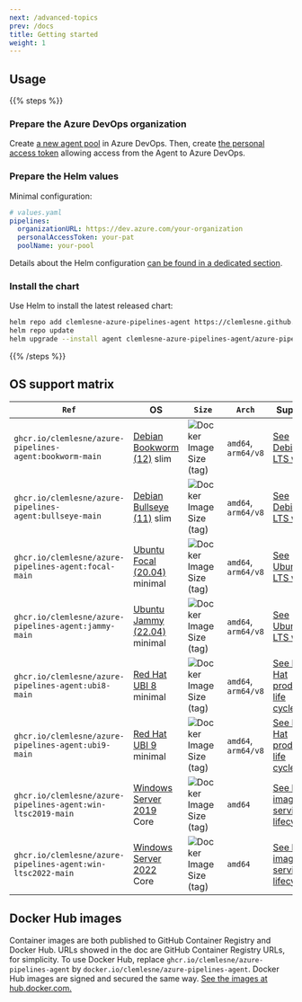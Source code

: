 ```yaml
---
next: /advanced-topics
prev: /docs
title: Getting started
weight: 1
---
```


## Usage

{{% steps %}}

### Prepare the Azure DevOps organization

Create [a new agent pool](https://docs.microsoft.com/en-us/azure/devops/pipelines/agents/pools-queues) in Azure DevOps. Then, create [the personal access token](https://learn.microsoft.com/en-us/azure/devops/pipelines/agents/v2-linux?view=azure-devops#permissions) allowing access from the Agent to Azure DevOps.

### Prepare the Helm values

Minimal configuration:

```yaml
# values.yaml
pipelines:
  organizationURL: https://dev.azure.com/your-organization
  personalAccessToken: your-pat
  poolName: your-pool
```

Details about the Helm configuration [can be found in a dedicated section](../advanced-topics/helm-values).

### Install the chart

Use Helm to install the latest released chart:

```bash
helm repo add clemlesne-azure-pipelines-agent https://clemlesne.github.io/azure-pipelines-agent
helm repo update
helm upgrade --install agent clemlesne-azure-pipelines-agent/azure-pipelines-agent
```

{{% /steps %}}

## OS support matrix

| `Ref`                                                       | OS                                                                           | `Size`                                                                                                                        | `Arch`              | Support                                                                                                                                           |
| ----------------------------------------------------------- | ---------------------------------------------------------------------------- | ----------------------------------------------------------------------------------------------------------------------------- | ------------------- | ------------------------------------------------------------------------------------------------------------------------------------------------- |
| `ghcr.io/clemlesne/azure-pipelines-agent:bookworm-main`     | [Debian Bookworm (12)](https://www.debian.org/releases/bookworm) slim        | ![Docker Image Size (tag)](https://img.shields.io/docker/image-size/clemlesne/azure-pipelines-agent/bookworm-main?label=)     | `amd64`, `arm64/v8` | [See Debian LTS wiki.](https://wiki.debian.org/LTS)                                                                                               |
| `ghcr.io/clemlesne/azure-pipelines-agent:bullseye-main`     | [Debian Bullseye (11)](https://www.debian.org/releases/bullseye) slim        | ![Docker Image Size (tag)](https://img.shields.io/docker/image-size/clemlesne/azure-pipelines-agent/bullseye-main?label=)     | `amd64`, `arm64/v8` | [See Debian LTS wiki.](https://wiki.debian.org/LTS)                                                                                               |
| `ghcr.io/clemlesne/azure-pipelines-agent:focal-main`        | [Ubuntu Focal (20.04)](https://www.releases.ubuntu.com/focal) minimal        | ![Docker Image Size (tag)](https://img.shields.io/docker/image-size/clemlesne/azure-pipelines-agent/focal-main?label=)        | `amd64`, `arm64/v8` | [See Ubuntu LTS wiki.](https://wiki.ubuntu.com/Releases)                                                                                          |
| `ghcr.io/clemlesne/azure-pipelines-agent:jammy-main`        | [Ubuntu Jammy (22.04)](https://www.releases.ubuntu.com/jammy) minimal        | ![Docker Image Size (tag)](https://img.shields.io/docker/image-size/clemlesne/azure-pipelines-agent/jammy-main?label=)        | `amd64`, `arm64/v8` | [See Ubuntu LTS wiki.](https://wiki.ubuntu.com/Releases)                                                                                          |
| `ghcr.io/clemlesne/azure-pipelines-agent:ubi8-main`         | [Red Hat UBI 8](https://developers.redhat.com/articles/ubi-faq) minimal      | ![Docker Image Size (tag)](https://img.shields.io/docker/image-size/clemlesne/azure-pipelines-agent/ubi8-main?label=)         | `amd64`, `arm64/v8` | [See Red Hat product life cycles.](https://access.redhat.com/product-life-cycles/?product=Red%20Hat%20Enterprise%20Linux)                         |
| `ghcr.io/clemlesne/azure-pipelines-agent:ubi9-main`         | [Red Hat UBI 9](https://developers.redhat.com/articles/ubi-faq) minimal      | ![Docker Image Size (tag)](https://img.shields.io/docker/image-size/clemlesne/azure-pipelines-agent/ubi9-main?label=)         | `amd64`, `arm64/v8` | [See Red Hat product life cycles.](https://access.redhat.com/product-life-cycles/?product=Red%20Hat%20Enterprise%20Linux)                         |
| `ghcr.io/clemlesne/azure-pipelines-agent:win-ltsc2019-main` | [Windows Server 2019](https://learn.microsoft.com/en-us/windows-server) Core | ![Docker Image Size (tag)](https://img.shields.io/docker/image-size/clemlesne/azure-pipelines-agent/win-ltsc2019-main?label=) | `amd64`             | [See base image servicing lifecycles.](https://learn.microsoft.com/en-us/virtualization/windowscontainers/deploy-containers/base-image-lifecycle) |
| `ghcr.io/clemlesne/azure-pipelines-agent:win-ltsc2022-main` | [Windows Server 2022](https://learn.microsoft.com/en-us/windows-server) Core | ![Docker Image Size (tag)](https://img.shields.io/docker/image-size/clemlesne/azure-pipelines-agent/win-ltsc2022-main?label=) | `amd64`             | [See base image servicing lifecycles.](https://learn.microsoft.com/en-us/virtualization/windowscontainers/deploy-containers/base-image-lifecycle) |

## Docker Hub images

Container images are both published to GitHub Container Registry and Docker Hub. URLs showed in the doc are GitHub Container Registry URLs, for simplicity. To use Docker Hub, replace `ghcr.io/clemlesne/azure-pipelines-agent` by `docker.io/clemlesne/azure-pipelines-agent`. Docker Hub images are signed and secured the same way. [See the images at hub.docker.com.](https://hub.docker.com/r/clemlesne/azure-pipelines-agent)

